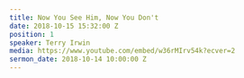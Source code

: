 ```yaml
---
title: Now You See Him, Now You Don't
date: 2018-10-15 15:32:00 Z
position: 1
speaker: Terry Irwin
media: https://www.youtube.com/embed/w36rMIrv54k?ecver=2
sermon_date: 2018-10-14 10:00:00 Z
---
```


